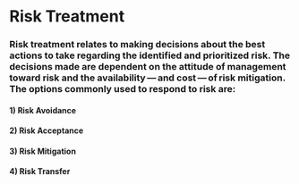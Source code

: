 # Risk Treatment

### Risk treatment relates to making decisions about the best actions to take regarding the identified and prioritized risk. The decisions made are dependent on the attitude of management toward risk and the availability — and cost — of risk mitigation. The options commonly used to respond to risk are:

#### 1) Risk Avoidance

#### 2) Risk Acceptance

#### 3) Risk Mitigation

#### 4) Risk Transfer
